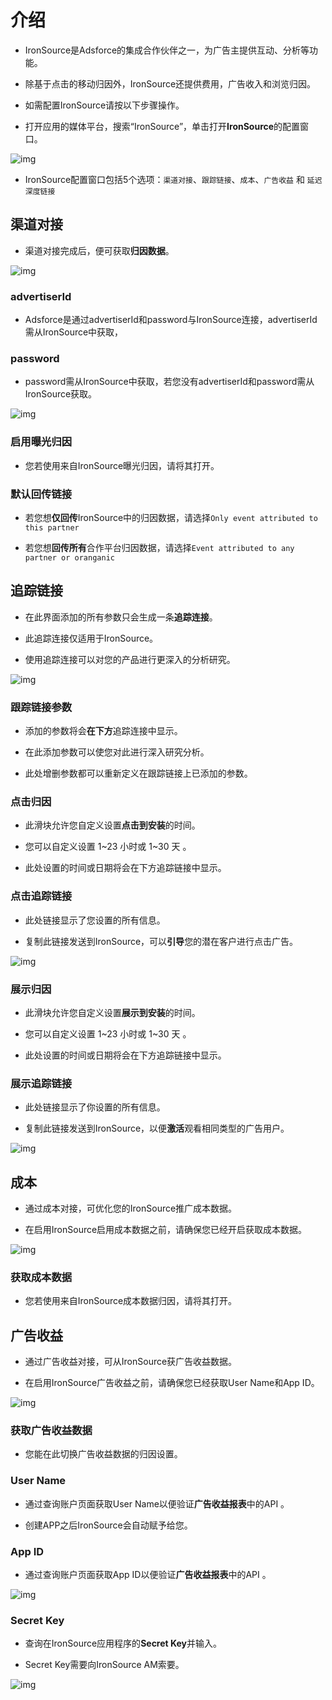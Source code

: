 # 介绍

* IronSource是Adsforce的集成合作伙伴之一，为广告主提供互动、分析等功能。

* 除基于点击的移动归因外，IronSource还提供费用，广告收入和浏览归因。

* 如需配置IronSource请按以下步骤操作。

* 打开应用的媒体平台，搜索“IronSource”，单击打开**IronSource**的配置窗口。     

![img](IronSource1.png)

* IronSource配置窗口包括5个选项：`渠道对接`、`跟踪链接`、`成本`、`广告收益` 和 `延迟深度链接`      

## 渠道对接

* 渠道对接完成后，便可获取**归因数据**。  

![img](IronSource2.png)

### advertiserId

* Adsforce是通过advertiserId和password与IronSource连接，advertiserId需从IronSource中获取，

### password

* password需从IronSource中获取，若您没有advertiserId和password需从IronSource获取。 

![img](IronSource_Password.png)

### 启用曝光归因

* 您若使用来自IronSource曝光归因，请将其打开。

### 默认回传链接

* 若您想**仅回传**IronSource中的归因数据，请选择`Only event attributed to this partner`

* 若您想**回传所有**合作平台归因数据，请选择`Event attributed to any partner or oranganic`

## 追踪链接

* 在此界面添加的所有参数只会生成一条**追踪连接**。

* 此追踪连接仅适用于IronSource。

* 使用追踪连接可以对您的产品进行更深入的分析研究。

![img](IronSource3.png)

### 跟踪链接参数

* 添加的参数将会**在下方**追踪连接中显示。

* 在此添加参数可以使您对此进行深入研究分析。

* 此处增删参数都可以重新定义在跟踪链接上已添加的参数。


### 点击归因

* 此滑块允许您自定义设置**点击到安装**的时间。

* 您可以自定义设置 1~23 小时或 1~30 天 。

* 此处设置的时间或日期将会在下方追踪链接中显示。

### 点击追踪链接

* 此处链接显示了您设置的所有信息。

* 复制此链接发送到IronSource，可以**引导**您的潜在客户进行点击广告。

![img](IronSource_ClickLink.png)

### 展示归因

* 此滑块允许您自定义设置**展示到安装**的时间。

* 您可以自定义设置 1~23 小时或 1~30 天 。

* 此处设置的时间或日期将会在下方追踪链接中显示。

### 展示追踪链接

* 此处链接显示了你设置的所有信息。

* 复制此链接发送到IronSource，以便**激活**观看相同类型的广告用户。

![img](IronSource_ShowLink.png)  

## 成本

* 通过成本对接，可优化您的IronSource推广成本数据。

* 在启用IronSource启用成本数据之前，请确保您已经开启获取成本数据。

![img](IronSource4.png)

### 获取成本数据

* 您若使用来自IronSource成本数据归因，请将其打开。

## 广告收益

* 通过广告收益对接，可从IronSource获广告收益数据。

* 在启用IronSource广告收益之前，请确保您已经获取User Name和App ID。     

![img](IronSource5.png)

### 获取广告收益数据

* 您能在此切换广告收益数据的归因设置。

### User Name

* 通过查询账户页面获取User Name以便验证**广告收益报表**中的API 。

* 创建APP之后IronSource会自动赋予给您。

### App ID

* 通过查询账户页面获取App ID以便验证**广告收益报表**中的API 。

![img](IronSource_AppId-AppKey.png)

### Secret Key

* 查询在IronSource应用程序的**Secret Key**并输入。

* Secret Key需要向IronSource AM索要。

![img](IronSource_SecretKey.png)

